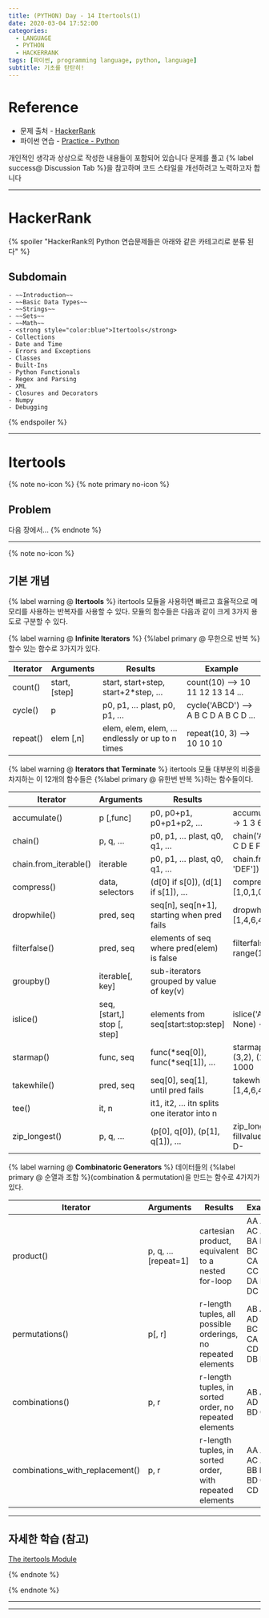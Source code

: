 ```yaml
---
title: (PYTHON) Day - 14 Itertools(1)
date: 2020-03-04 17:52:00
categories:
  - LANGUAGE
  - PYTHON
  - HACKERRANK
tags: [파이썬, programming language, python, language]
subtitle: 기초를 탄탄히!
---
```



# Reference

- 문제 출처 - [HackerRank](https://www.hackerrank.com/dashboard)
- 파이썬 연습 - [Practice - Python](https://www.hackerrank.com/domains/python?filters%5Bstatus%5D%5B%5D=unsolved&badge_type=python)

개인적인 생각과 상상으로 작성한 내용들이 포함되어 있습니다
문제를 풀고 {% label success@ Discussion Tab %}을 참고하며 코드 스타일을 개선하려고 노력하고자 합니다

------

# HackerRank

{% spoiler "HackerRank의 Python 연습문제들은 아래와 같은 카테고리로 분류 된다" %}
  ## Subdomain
    - ~~Introduction~~
    - ~~Basic Data Types~~
    - ~~Strings~~
    - ~~Sets~~
    - ~~Math~~
    - <strong style="color:blue">Itertools</strong>
    - Collections
    - Date and Time
    - Errors and Exceptions
    - Classes
    - Built-Ins
    - Python Functionals
    - Regex and Parsing
    - XML
    - Closures and Decorators
    - Numpy
    - Debugging
{% endspoiler %}

------

# Itertools

{% note no-icon %}
{% note primary no-icon %}
  ## Problem
  다음 장에서...
{% endnote %}

---

{% note no-icon %}
## 기본 개념

{% label warning @ **Itertools** %}
itertools 모듈을 사용하면 빠르고 효율적으로 메모리를 사용하는 반복자를 사용할 수 있다.
모듈의 함수들은 다음과 같이 크게 3가지 용도로 구분할 수 있다.

{% label warning @ **Infinite Iterators** %}
{%label primary @ 무한으로 반복 %}할수 있는 함수로 3가지가 있다.

|Iterator|Arguments|Results|Example|
|--- |--- |--- |--- |
|count()|start, [step]|start, start+step, start+2*step, …|count(10) --> 10 11 12 13 14 ...|
|cycle()|p|p0, p1, … plast, p0, p1, …|cycle('ABCD') --> A B C D A B C D ...|
|repeat()|elem [,n]|elem, elem, elem, … endlessly or up to n times|repeat(10, 3) --> 10 10 10|

{% label warning @ **Iterators that Terminate** %}
itertools 모듈 대부분의 비중을 차지하는 이 12개의 함수들은 {%label primary @ 유한번 반복 %}하는 함수들이다.

|Iterator|Arguments|Results|Example|
|--- |--- |--- |--- |
|accumulate()|p [,func]|p0, p0+p1, p0+p1+p2, …|accumulate([1,2,3,4,5]) --> 1 3 6 10 15|
|chain()|p, q, …|p0, p1, … plast, q0, q1, …|chain('ABC', 'DEF') --> A B C D E F|
|chain.from_iterable()|iterable|p0, p1, … plast, q0, q1, …|chain.from_iterable(['ABC', 'DEF']) --> A B C D E F|
|compress()|data, selectors|(d[0] if s[0]), (d[1] if s[1]), …|compress('ABCDEF', [1,0,1,0,1,1]) --> A C E F|
|dropwhile()|pred, seq|seq[n], seq[n+1], starting when pred fails|dropwhile(lambda x: x<5, [1,4,6,4,1]) --> 6 4 1|
|filterfalse()|pred, seq|elements of seq where pred(elem) is false|filterfalse(lambda x: x%2, range(10)) --> 0 2 4 6 8|
|groupby()|iterable[, key]|sub-iterators grouped by value of key(v)||
|islice()|seq, [start,] stop [, step]|elements from seq[start:stop:step]|islice('ABCDEFG', 2, None) --> C D E F G|
|starmap()|func, seq|func(*seq[0]), func(*seq[1]), …|starmap(pow, [(2,5), (3,2), (10,3)]) --> 32 9 1000|
|takewhile()|pred, seq|seq[0], seq[1], until pred fails|takewhile(lambda x: x<5, [1,4,6,4,1]) --> 1 4|
|tee()|it, n|it1, it2, … itn  splits one iterator into n||
|zip_longest()|p, q, …|(p[0], q[0]), (p[1], q[1]), …|zip_longest('ABCD', 'xy', fillvalue='-') --> Ax By C- D-|


{% label warning @ **Combinatoric Generators** %}
데이터들의 {%label primary @ 순열과 조합 %}(combination & permutation)을 만드는 함수로 4가지가 있다.

|Iterator|Arguments|Results|Example|
|--- |--- |--- |--- |
|product()|p, q, … [repeat=1]|cartesian product, equivalent to a nested for-loop|AA AB AC AD BA BB BC BD CA CB CC CD DA DB DC DD|product('ABCD', repeat=2)|
|permutations()|p[, r]|r-length tuples, all possible orderings, no repeated elements|AB AC AD BA BC BD CA CB CD DA DB DC|permutations('ABCD', 2)|
|combinations()|p, r|r-length tuples, in sorted order, no repeated elements|AB AC AD BC BD CD|combinations('ABCD', 2)|
|combinations_with_replacement()|p, r|r-length tuples, in sorted order, with repeated elements|AA AB AC AD BB BC BD CC CD DD|combinations_with_replacement('ABCD', 2)|

----

## 자세한 학습 (참고)

[The itertools Module](https://nyu-cds.github.io/python-itertools/)


{% endnote %}

{% endnote %}

---
---
